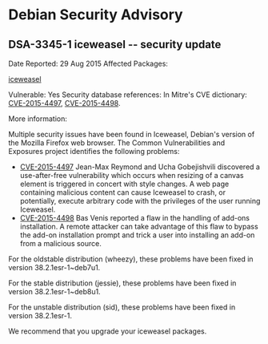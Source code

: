 
Debian Security Advisory
========================


DSA-3345-1 iceweasel -- security update
---------------------------------------



Date Reported:
29 Aug 2015
Affected Packages:

[iceweasel](https://packages.debian.org/src:iceweasel)

Vulnerable:
Yes
Security database references:
In Mitre's CVE dictionary: [CVE-2015-4497](https://security-tracker.debian.org/tracker/CVE-2015-4497), [CVE-2015-4498](https://security-tracker.debian.org/tracker/CVE-2015-4498).  

More information:

Multiple security issues have been found in Iceweasel, Debian's version
of the Mozilla Firefox web browser. The Common Vulnerabilities and
Exposures project identifies the following problems:


* [CVE-2015-4497](https://security-tracker.debian.org/tracker/CVE-2015-4497)
Jean-Max Reymond and Ucha Gobejishvili discovered a use-after-free
 vulnerability which occurs when resizing of a canvas element is
 triggered in concert with style changes. A web page containing
 malicious content can cause Iceweasel to crash, or potentially,
 execute arbitrary code with the privileges of the user running
 Iceweasel.
* [CVE-2015-4498](https://security-tracker.debian.org/tracker/CVE-2015-4498)
Bas Venis reported a flaw in the handling of add-ons installation. A
 remote attacker can take advantage of this flaw to bypass the add-on
 installation prompt and trick a user into installing an add-on from
 a malicious source.


For the oldstable distribution (wheezy), these problems have been fixed
in version 38.2.1esr-1~deb7u1.


For the stable distribution (jessie), these problems have been fixed in
version 38.2.1esr-1~deb8u1.


For the unstable distribution (sid), these problems have been fixed in
version 38.2.1esr-1.


We recommend that you upgrade your iceweasel packages.





